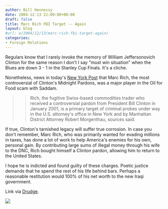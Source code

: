 ```yaml
---
author: Bill Hennessy
date: 2004-12-13 22:09:00+00:00
draft: false
title: Marc Rich FBI Target -- Again
layout: blog
#url: e/2004/12/13/marc-rich-fbi-target-again/
categories:
- Foreign Relations
---
```


Regulars know that I rarely invoke the memory of William Jeffersonovich Clinton for the same reason I don't I say "must win situation" when the Blues are down 3 - 1 in the Stanley Cup Finals. It's a cliche.




Nonetheless, news in today's [New York Post](https://www.nypost.com/news/worldnews/36359.htm) that Marc Rich, the most controversial of Clinton's Midnight Pardons, was a major player in the Oil for Food scam with Saddam.




> 

> 
> > 

>> 
>> Rich, the fugitive Swiss-based commodities trader who received a controversial pardon from President Bill Clinton in January 2001, is a primary target of criminal probes under way in the U.S. attorney's office in New York and by Manhattan District Attorney Robert Morgenthau, sources said. 
>> 
>> 
> 
> 




If true, Clinton's tarnished legacy will suffer true corrosion. In case you don't remember, Marc Rich, who was primarily wanted for evading millions in taxes, has done a lot of work to help America's enemies for his own, personal gain. By contributing large sums of illegal money through his wife to the DNC, Rich bought himself a Clinton pardon, allowing him to return to the United States.




I hope he is indicted and found guilty of these charges. Poetic justice demands that he spend the rest of his life behind bars. Perhaps a reasonable restitution would 100% of his net worth to the new Iraqi government. 




Link via [Drudge](https://www.drudgereport.com).

![](https://blog.billhennessy.com/aggbug.aspx?PostID=872)

